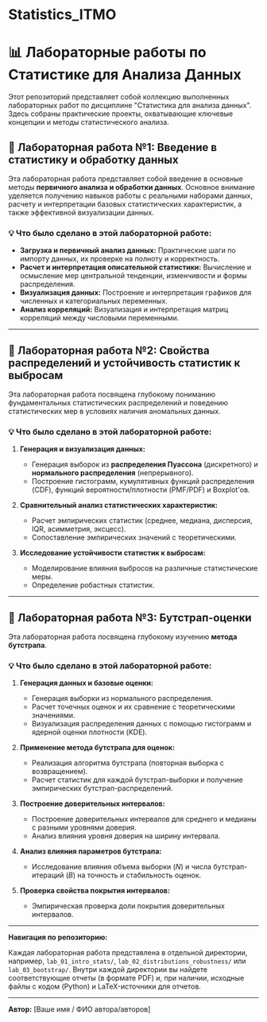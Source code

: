 # Statistics_ITMO
# 📊 Лабораторные работы по Статистике для Анализа Данных

Этот репозиторий представляет собой коллекцию выполненных лабораторных работ по дисциплине "Статистика для анализа данных". Здесь собраны практические проекты, охватывающие ключевые концепции и методы статистического анализа.

## 🧪 Лабораторная работа №1: Введение в статистику и обработку данных

Эта лабораторная работа представляет собой введение в основные методы **первичного анализа и обработки данных**. Основное внимание уделяется получению навыков работы с реальными наборами данных, расчету и интерпретации базовых статистических характеристик, а также эффективной визуализации данных.

### 💡 Что было сделано в этой лабораторной работе:

* **Загрузка и первичный анализ данных:** Практические шаги по импорту данных, их проверке на полноту и корректность.
* **Расчет и интерпретация описательной статистики:** Вычисление и осмысление мер центральной тенденции, изменчивости и формы распределения.
* **Визуализация данных:** Построение и интерпретация графиков для численных и категориальных переменных.
* **Анализ корреляций:** Визуализация и интерпретация матриц корреляций между числовыми переменными.

---

## 🔬 Лабораторная работа №2: Свойства распределений и устойчивость статистик к выбросам

Эта лабораторная работа посвящена глубокому пониманию фундаментальных статистических распределений и поведению статистических мер в условиях наличия аномальных данных.

### 💡 Что было сделано в этой лабораторной работе:

1.  **Генерация и визуализация данных:**
    * Генерация выборок из **распределения Пуассона** (дискретного) и **нормального распределения** (непрерывного).
    * Построение гистограмм, кумулятивных функций распределения (CDF), функций вероятности/плотности (PMF/PDF) и Boxplot'ов.

2.  **Сравнительный анализ статистических характеристик:**
    * Расчет эмпирических статистик (среднее, медиана, дисперсия, IQR, асимметрия, эксцесс).
    * Сопоставление эмпирических значений с теоретическими.

3.  **Исследование устойчивости статистик к выбросам:**
    * Моделирование влияния выбросов на различные статистические меры.
    * Определение робастных статистик.

---

## 🔮 Лабораторная работа №3: Бутстрап-оценки

Эта лабораторная работа посвящена глубокому изучению **метода бутстрапа**.

### 💡 Что было сделано в этой лабораторной работе:

1.  **Генерация данных и базовые оценки:**
    * Генерация выборки из нормального распределения.
    * Расчет точечных оценок и их сравнение с теоретическими значениями.
    * Визуализация распределения данных с помощью гистограмм и ядерной оценки плотности (KDE).

2.  **Применение метода бутстрапа для оценок:**
    * Реализация алгоритма бутстрапа (повторная выборка с возвращением).
    * Расчет статистик для каждой бутстрап-выборки и получение эмпирических бутстрап-распределений.

3.  **Построение доверительных интервалов:**
    * Построение доверительных интервалов для среднего и медианы с разными уровнями доверия.
    * Анализ влияния уровня доверия на ширину интервала.

4.  **Анализ влияния параметров бутстрапа:**
    * Исследование влияния объема выборки ($N$) и числа бутстрап-итераций ($B$) на точность и стабильность оценок.

5.  **Проверка свойства покрытия интервалов:**
    * Эмпирическая проверка доли покрытия доверительных интервалов.

---

**Навигация по репозиторию:**

Каждая лабораторная работа представлена в отдельной директории, например, `lab_01_intro_stats/`, `lab_02_distributions_robustness/` или `lab_03_bootstrap/`. Внутри каждой директории вы найдете соответствующие отчеты (в формате PDF) и, при наличии, исходные файлы с кодом (Python) и LaTeX-источники для отчетов.

---

**Автор:** [Ваше имя / ФИО автора/авторов]
